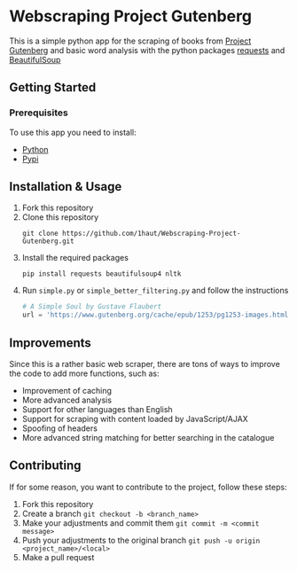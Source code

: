 # Webscraping Project Gutenberg

This is a simple python app for the scraping of books from [Project Gutenberg](https://www.gutenberg.org/) and basic word analysis with the python packages [requests](https://requests.readthedocs.io/en/latest/) and [BeautifulSoup](https://www.crummy.com/software/BeautifulSoup/bs4/doc/)

## Getting Started

### Prerequisites
To use this app you need to install:
- [Python](https://www.python.org/downloads/)
- [Pypi](https://pypi.org/)

## Installation & Usage
1. Fork this repository
2. Clone this repository
   ```
   git clone https://github.com/1haut/Webscraping-Project-Gutenberg.git
   ```
3. Install the required packages
   ```
   pip install requests beautifulsoup4 nltk
   ```
4. Run `simple.py` or `simple_better_filtering.py` and follow the instructions 
   ```python
   # A Simple Soul by Gustave Flaubert
   url = 'https://www.gutenberg.org/cache/epub/1253/pg1253-images.html'
   ```

## Improvements
Since this is a rather basic web scraper, there are tons of ways to improve the code to add more functions, such as:
- Improvement of caching
- More advanced analysis
- Support for other languages than English
- Support for scraping with content loaded by JavaScript/AJAX
- Spoofing of headers
- More advanced string matching for better searching in the catalogue 

## Contributing
If for some reason, you want to contribute to the project, follow these steps:
1. Fork this repository
2. Create a branch `git checkout -b <branch_name>`
3. Make your adjustments and commit them `git commit -m <commit message>`
4. Push your adjustments to the original branch `git push -u origin <project_name>/<local>`
5. Make a pull request
